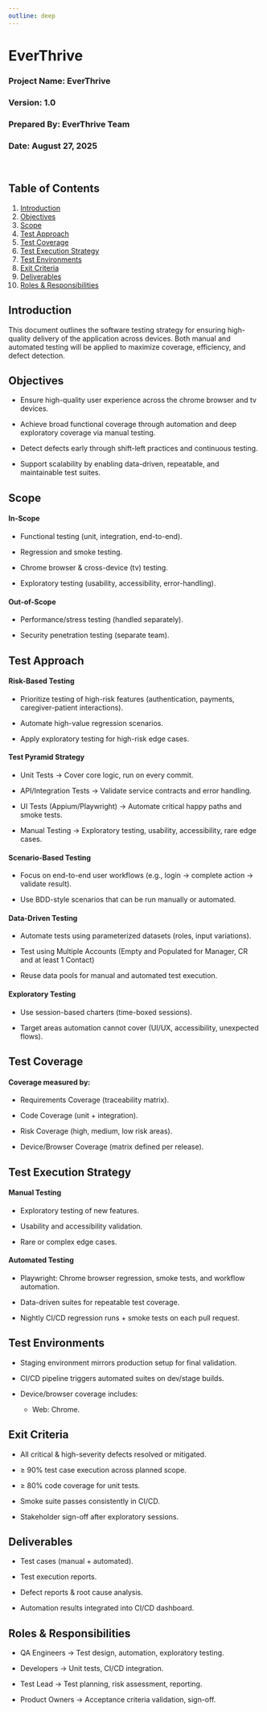 ```yaml
---
outline: deep
---
```

# EverThrive

### Project Name: EverThrive
### Version: 1.0
### Prepared By: EverThrive Team
### Date: August 27, 2025 

<br>

## Table of Contents
1. [Introduction](#introduction)
2. [Objectives](#objectives)  
3. [Scope](#scope)  
4. [Test Approach](#test-approach)  
5. [Test Coverage](#test-coverage)  
6. [Test Execution Strategy](#test-execution-strategy)   
7. [Test Environments](#test-environments)  
8. [Exit Criteria](#exit-criteria)  
9. [Deliverables](#deliverables)  
10. [Roles & Responsibilities](#roles--responsibilities)  

## Introduction

This document outlines the software testing strategy for ensuring high-quality delivery of the application across devices. Both manual and automated testing will be applied to maximize coverage, efficiency, and defect detection.

## Objectives

- Ensure high-quality user experience across the chrome browser and tv devices.

- Achieve broad functional coverage through automation and deep exploratory coverage via manual testing.

- Detect defects early through shift-left practices and continuous testing.

- Support scalability by enabling data-driven, repeatable, and maintainable test suites.

## Scope
#### In-Scope

- Functional testing (unit, integration, end-to-end).

- Regression and smoke testing.

- Chrome browser & cross-device (tv) testing.

- Exploratory testing (usability, accessibility, error-handling).

#### Out-of-Scope

- Performance/stress testing (handled separately).

- Security penetration testing (separate team).

## Test Approach
#### Risk-Based Testing

- Prioritize testing of high-risk features (authentication, payments, caregiver-patient interactions).

- Automate high-value regression scenarios.

- Apply exploratory testing for high-risk edge cases.

#### Test Pyramid Strategy

- Unit Tests → Cover core logic, run on every commit.

- API/Integration Tests → Validate service contracts and error handling.

- UI Tests (Appium/Playwright) → Automate critical happy paths and smoke tests.

- Manual Testing → Exploratory testing, usability, accessibility, rare edge cases.

#### Scenario-Based Testing

- Focus on end-to-end user workflows (e.g., login → complete action → validate result).

- Use BDD-style scenarios that can be run manually or automated.

#### Data-Driven Testing

- Automate tests using parameterized datasets (roles, input variations).

- Test using Multiple Accounts (Empty and Populated for Manager, CR and at least 1 Contact)

- Reuse data pools for manual and automated test execution.

#### Exploratory Testing

- Use session-based charters (time-boxed sessions).

- Target areas automation cannot cover (UI/UX, accessibility, unexpected flows).

## Test Coverage

#### Coverage measured by:

- Requirements Coverage (traceability matrix).

- Code Coverage (unit + integration).

- Risk Coverage (high, medium, low risk areas).

- Device/Browser Coverage (matrix defined per release).

## Test Execution Strategy
#### Manual Testing

- Exploratory testing of new features.

- Usability and accessibility validation.

- Rare or complex edge cases.

#### Automated Testing

- Playwright: Chrome browser regression, smoke tests, and workflow automation.

- Data-driven suites for repeatable test coverage.

- Nightly CI/CD regression runs + smoke tests on each pull request.

## Test Environments

- Staging environment mirrors production setup for final validation.

- CI/CD pipeline triggers automated suites on dev/stage builds.

- Device/browser coverage includes:

    <!-- - Mobile: Latest Android/iOS, plus one legacy OS version. -->

    - Web: Chrome.

## Exit Criteria

- All critical & high-severity defects resolved or mitigated.

- ≥ 90% test case execution across planned scope.

- ≥ 80% code coverage for unit tests.

- Smoke suite passes consistently in CI/CD.

- Stakeholder sign-off after exploratory sessions.

## Deliverables

- Test cases (manual + automated).

- Test execution reports.

- Defect reports & root cause analysis.

- Automation results integrated into CI/CD dashboard.

## Roles & Responsibilities

- QA Engineers → Test design, automation, exploratory testing.

- Developers → Unit tests, CI/CD integration.

- Test Lead → Test planning, risk assessment, reporting.

- Product Owners → Acceptance criteria validation, sign-off.
<!-- ## More

Check out the documentation for the [full list of runtime APIs](https://vitepress.dev/reference/runtime-api#usedata). -->